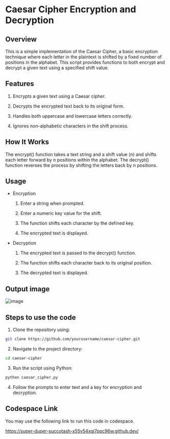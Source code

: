 # Caesar Cipher Encryption and Decryption

## Overview
This is a simple implementation of the Caesar Cipher, a basic encryption technique where each letter in the plaintext is shifted by a fixed number of positions in the alphabet. This script provides functions to both encrypt and decrypt a given text using a specified shift value.

## Features

1) Encrypts a given text using a Caesar cipher.

2) Decrypts the encrypted text back to its original form.

3) Handles both uppercase and lowercase letters correctly.

4) Ignores non-alphabetic characters in the shift process.

## How It Works
The encrypt() function takes a text string and a shift value (n) and shifts each letter forward by n positions within the alphabet.
The decrypt() function reverses the process by shifting the letters back by n positions.

## Usage
- Encryption

  1) Enter a string when prompted.

  2) Enter a numeric key value for the shift.

  3) The function shifts each character by the defined key.

  4) The encrypted text is displayed.

- Decryption

  1) The encrypted text is passed to the decrypt() function.

  2) The function shifts each character back to its original position.

  3) The decrypted text is displayed.
 
## Output image
![image](https://github.com/user-attachments/assets/89c31c9b-7673-4bde-8885-5fd6b15e6bb1)

## Steps to use the code

1) Clone the repository using:
```sh
git clone https://github.com/yourusername/caesar-cipher.git
```
2) Navigate to the project directory:
```sh
cd caesar-cipher
```
3) Run the script using Python:
```sh
python caesar_cipher.py
```
4) Follow the prompts to enter text and a key for encryption and decryption.


## Codespace Link

You may use the following link to run this code in codespace.

https://super-duper-succotash-x55v54xqj7ppc96w.github.dev/





